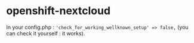 # openshift-nextcloud

In your config.php : `'check_for_working_wellknown_setup' => false,` (you can check it yourself : it works).

